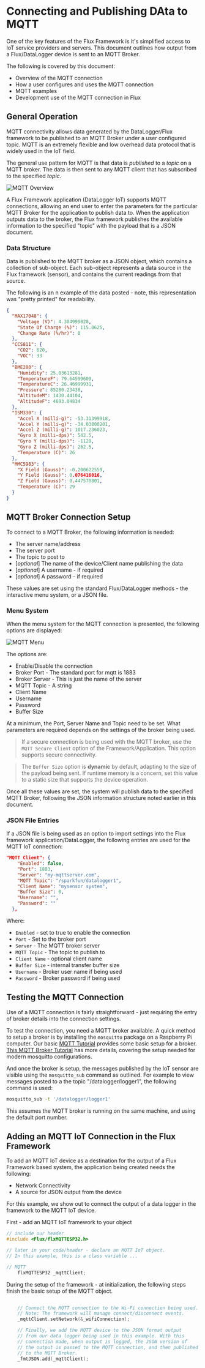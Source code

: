 # Connecting and Publishing DAta to MQTT

One of the key features of the Flux Framework is it's simplified access to IoT service providers and servers. This document outlines how output from a Flux/DataLogger device is sent to an MQTT Broker.

The following is covered by this document:

* Overview of the MQTT connection
* How a user configures and uses the MQTT connection
* MQTT examples
* Development use of the MQTT connection in Flux

## General Operation

MQTT connectivity allows data generated by the DataLogger/Flux framework to be published to an MQTT Broker under a user configured topic. MQTT is an extremely flexible and low overhead data protocol that is widely used in the IoT field.

The general use pattern for MQTT is that data is *published* to a *topic* on a MQTT broker. The data is then sent to any MQTT client that has subscribed to the specified *topic*.

![MQTT Overview](images/iot_mqtt_overview.png)

A Flux Framework application (DataLogger IoT) supports MQTT connections, allowing an end user to enter the parameters for the particular MQTT Broker for the application to publish data to. When the application outputs data to the broker, the Flux framework publishes the available information to the specified "topic" with the payload that is a JSON document.

### Data Structure

Data is published to the MQTT broker as a JSON object, which contains a collection of sub-object. Each sub-object represents a data source in the Flux framework (sensor), and contains the current readings from that source.

The following is an n example of the data posted - note, this representation was "pretty printed" for readability.

```json
{
  "MAX17048": {
    "Voltage (V)": 4.304999828,
    "State Of Charge (%)": 115.0625,
    "Change Rate (%/hr)": 0
  },
  "CCS811": {
    "CO2": 620,
    "VOC": 33
  },
  "BME280": {
    "Humidity": 25.03613281,
    "TemperatureF": 79.64599609,
    "TemperatureC": 26.46999931,
    "Pressure": 85280.23438,
    "AltitudeM": 1430.44104,
    "AltitudeF": 4693.04834
  },
  "ISM330": {
    "Accel X (milli-g)": -53.31399918,
    "Accel Y (milli-g)": -34.03800201,
    "Accel Z (milli-g)": 1017.236023,
    "Gyro X (milli-dps)": 542.5,
    "Gyro Y (milli-dps)": -1120,
    "Gyro Z (milli-dps)": 262.5,
    "Temperature (C)": 26
  },
  "MMC5983": {
    "X Field (Gauss)": -0.200622559,
    "Y Field (Gauss)": 0.076416016,
    "Z Field (Gauss)": 0.447570801,
    "Temperature (C)": 29
  }
}
```

## MQTT Broker Connection Setup

To connect to a MQTT Broker, the following information is needed:

* The server name/address
* The server port
* The topic to post to
* [*optional*] The name of the device/Client name publishing the data
* [*optional*] A username - if required
* [*optional*] A password - if required

These values are set using the standard Flux/DataLogger methods - the interactive menu system, or a JSON file.

### Menu System

When the menu system for the MQTT connection is presented, the following options are displayed:

![MQTT Menu](images/iot_mqtt_menu.png)

The options are:

* Enable/Disable the connection
* Broker Port - The standard port for mqtt is 1883
* Broker Server - This is just the name of the server
* MQTT Topic - A string
* Client Name
* Username
* Password
* Buffer Size

At a minimum, the Port, Server Name and Topic need to be set. What parameters are required depends on the settings of the broker being used.

> If a secure connection is being used with the MQTT broker, use the `MQTT Secure Client` option of the Framework/Application. This option supports secure connectivity.

> The `Buffer Size` option is **dynamic** by default, adapting to the size of the payload being sent. If runtime memory is a concern, set this value to a static size that supports the device operation.

Once all these values are set, the system will publish data to the specified MQTT Broker, following the JSON information structure noted earlier in this document.

### JSON File Entries

If a JSON file is being used as an option to import settings into the Flux framework application/DataLogger, the following entries are used for the MQTT IoT connection:

```json
"MQTT Client": {
    "Enabled": false,
    "Port": 1883,
    "Server": "my-mqttserver.com",
    "MQTT Topic": "/sparkfun/datalogger1",
    "Client Name": "mysensor system",
    "Buffer Size": 0,
    "Username": "",
    "Password": ""
  },
```

Where:

* `Enabled` - set to true to enable the connection
* `Port` - Set to the broker port
* `Server` - The MQTT broker server
* `MQTT Topic` - The topic to publish to
* `Client Name` - optional client name
* `Buffer Size` - internal transfer buffer size
* `Username` - Broker user name if being used
* `Password` - Broker password if being used

## Testing the MQTT Connection

Use of a MQTT connection is fairly straightforward - just requiring the entry of broker details into the connection settings.

To test the connection, you need a MQTT broker available. A quick method to setup a broker is by installing the `mosquitto` package on a Raspberry Pi computer. Our basic [MQTT Tutorial](https://learn.sparkfun.com/tutorials/introduction-to-mqtt) provides some basic setup for a broker. [This MQTT Broker Tutorial](https://randomnerdtutorials.com/how-to-install-mosquitto-broker-on-raspberry-pi/) has more details, covering the setup needed for modern mosquitto configurations.

And once the broker is setup, the messages published by the IoT sensor are visible using the `mosquitto_sub` command as outlined. For example to view messages posted to a the topic "/datalogger/logger1", the following command is used:

```sh
mosquitto_sub -t '/datalogger/logger1'
```

This assumes the MQTT broker is running on the same machine, and using the default port number.

## Adding an MQTT IoT Connection in the Flux Framework

To add an MQTT IoT device as a destination for the output of a Flux Framework based system, the application being created needs the following:

* Network Connectivity
* A source for JSON output from the device

For this example, we show out to connect the output of a data logger in the framework to the MQTT IoT device.

First - add an MQTT IoT framework to your object

```c++
// include our header
#include <Flux/flxMQTTESP32.h>

// later in your code/header - declare an MQTT IoT object. 
// In this example, this is a class variable ...

// MQTT
    flxMQTTESP32 _mqttClient;
```

During the setup of the framework - at initialization, the following steps finish the basic setup of the MQTT object.

```c++
    
    // Connect the MQTT connection to the Wi-Fi connection being used.
    // Note: The framework will manage connect/disconnect events.
    _mqttClient.setNetwork(&_wifiConnection);

    // Finally, we add the MQTT device to the JSON format output
    // from our data logger being used in this example. With this
    // connection made, when output is logged, the JSON version of
    // the output is passed to the MQTT connection, and then published
    // to the MQTT Broker.
    _fmtJSON.add(_mqttClient);
```

